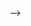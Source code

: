 
<!-- Team Name：194-F24-Planters

Description：
Our project educates users about the crucial process of restoring a forest by putting them in a game that simulates the process.
We decided to model our forest’s issues after the issues faced by the Amazon Rainforest
The game contains two levels, both of which contain a progress bar that determines when the level had been completed (when its full).
Both levels contain interactive components where users will be able to complete them through working together.

The first key script is the fieldAct script : 
it changes the ph value of the field and the state of the biochar through the trigger event of the land.

The key script for the second level is SnailController.cs. 
It is bound to the snail. Controls the behaviour of the snail in level 2



leftcontoler:Range Detection: Physics.OverlapSphere scans all Collide) within the player's detectionRange.
Object activation/deactivation: If there is a BiocharSpace, DetectorSpace, NetBagSpace, or CakeSpace in the player's detection range, call the pickoff() method to turn off objects other than the target objects
1.PHdetector:The player with the Detector enters the filed probe, which displays a textPHboard with a specific ph value.
2.Biochar：
The player holding the Biochar enters the filed probe range, the value on the PHboard is incremented by one, and the value on the biochar is decremented by one.
3.Cake: if the snail detects a Cake, it moves towards the Cake and tries to eat it.
4.Net: if the snail detects NetBag, it escapes in the opposite direction and triggers the capture logic.



--> -->
